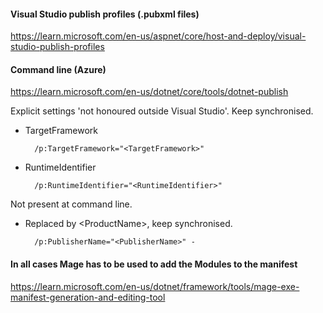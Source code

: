﻿#### Visual Studio publish profiles (.pubxml files)
https://learn.microsoft.com/en-us/aspnet/core/host-and-deploy/visual-studio-publish-profiles

#### Command line (Azure)
https://learn.microsoft.com/en-us/dotnet/core/tools/dotnet-publish 


Explicit settings 'not honoured outside Visual Studio'.
Keep  synchronised.
- TargetFramework

		/p:TargetFramework="<TargetFramework>"

- RuntimeIdentifier

    	/p:RuntimeIdentifier="<RuntimeIdentifier>"

Not present at command line.

- Replaced by \<ProductName>, keep synchronised.

    	/p:PublisherName="<PublisherName>" - 


#### In all cases Mage has to be used to add the Modules to the manifest
https://learn.microsoft.com/en-us/dotnet/framework/tools/mage-exe-manifest-generation-and-editing-tool